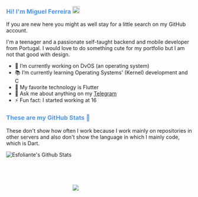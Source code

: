 
<h3 style="color: #5094F0;">Hi! I'm Miguel Ferreira <img src="https://raw.githubusercontent.com/iampavangandhi/iampavangandhi/master/gifs/Hi.gif" width="20px"></h3>

If you are new here you might as well stay for a little search on my GitHub account.

I'm a teenager and a passionate self-taught backend and mobile developer from Portugal.
I would love to do something cute for my portfolio but I am not that good with design.

- 🚀 I’m currently working on DvOS (an operating system)
- 📚 I’m currently learning Operating Systems' (Kernel) development and C
- 💙 My favorite technology is Flutter
- 💬 Ask me about anything on my [Telegram](https://t.me/esfoliante)
- ⚡️ Fun fact: I started working at 16

<h3 style="color: #5094F0;">These are my GitHub Stats 👀</h3>

These don't show how often I work because I work mainly on repositories in other servers and also don't show the language in which I mainly code, which is Dart.

<img align="left" alt="Esfoliante's Github Stats" src="https://github-readme-stats.vercel.app/api?username=esfoliante&show_icons=true&hide_border=false&count_private=true" />


<img  style="margin-top: 90px" align="center" src="https://github-readme-stats.anuraghazra1.vercel.app/api/top-langs/?username=esfoliante&layout=compact" />
